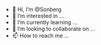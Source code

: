 - 👋 Hi, I’m @Sonberg
- 👀 I’m interested in ...
- 🌱 I’m currently learning ...
- 💞️ I’m looking to collaborate on ...
- 📫 How to reach me ...

<!---
Sonberg/Sonberg is a ✨ special ✨ repository because its `README.md` (this file) appears on your GitHub profile.
You can click the Preview link to take a look at your changes.
--->
